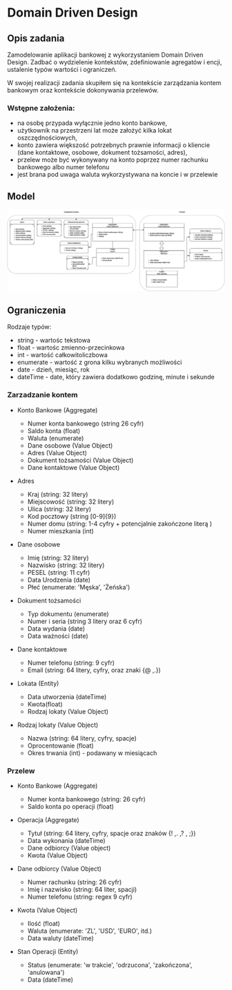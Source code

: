 # Domain Driven Design

## Opis zadania

Zamodelowanie aplikacji bankowej z wykorzystaniem Domain Driven Design. Zadbać o wydzielenie kontekstów, zdefiniowanie agregatów i encji, ustalenie typów wartości i ograniczeń.


W swojej realizacji zadania skupiłem się na kontekście zarządzania kontem bankowym oraz kontekście dokonywania przelewów.

### Wstępne założenia:

 - na osobę przypada wyłącznie jedno konto bankowe,
 - użytkownik na przestrzeni lat może założyć kilka lokat oszczędnościowych,
 - konto zawiera większość potrzebnych prawnie informacji o kliencie (dane kontaktowe, osobowe, dokument tożsamości, adres),
 - przelew może być wykonywany na konto poprzez numer rachunku bankowego albo numer telefonu
 - jest brana pod uwaga waluta wykorzystywana na koncie i w przelewie



## Model

<img
  src="TBO.drawio.png"
  alt="Alt text"
  title="Optional title"
  style="display: inline-block; margin: 0 auto;">
  
  ## Ograniczenia

Rodzaje typów:
 - string - wartośc tekstowa
 - float - wartośc zmienno-przecinkowa
 - int - wartość całkowitoliczbowa
 - enumerate - wartość z grona kilku wybranych możliwości
 - date - dzień, miesiąc, rok
 - dateTime - date, który zawiera dodatkowo godzinę, minute i sekunde


### Zarzadzanie kontem

 - Konto Bankowe (Aggregate)
    - Numer konta bankowego (string 26 cyfr)
    - Saldo konta (float)
    - Waluta (enumerate)
    - Dane osobowe (Value Object)
    - Adres (Value Object)
    - Dokument tożsamości (Value Object)
    - Dane kontaktowe (Value Object)

 - Adres
    - Kraj (string: 32 litery)
    - Miejscowość (string: 32 litery)
    - Ulica (string: 32 litery)
    - Kod pocztowy (string [0-9]{9})
    - Numer domu (string: 1-4 cyfry + potencjalnie zakończone literą )
    - Numer mieszkania (int)

 - Dane osobowe
    - Imię (string: 32 litery)
    - Nazwisko (string: 32 litery)
    - PESEL (string: 11 cyfr)
    - Data Urodzenia (date)
    - Płeć (enumerate: 'Męska', 'Żeńska')

 - Dokument tożsamości
    - Typ dokumentu (enumerate)
    - Numer i seria (string 3 litery oraz 6 cyfr)
    - Data wydania (date)
    - Data ważności (date)

 - Dane kontaktowe
    - Numer telefonu (string: 9 cyfr)
    - Email (string: 64 litery, cyfry, oraz znaki {@ ,.})

 - Lokata (Entity)
    - Data utworzenia (dateTime)
    - Kwota(float)
    - Rodzaj lokaty (Value Object)

 - Rodzaj lokaty (Value Object)
    - Nazwa (string: 64 litery, cyfry, spacje)
    - Oprocentowanie (float)
    - Okres trwania (int) - podawany w miesiącach

### Przelew

 - Konto Bankowe (Aggregate)
    - Numer konta bankowego (string: 26 cyfr)
    - Saldo konta po operacji (float)

 - Operacja (Aggregate)
    - Tytuł (string: 64 litery, cyfry, spacje oraz znaków {! ,. ,\? , ;})
    - Data wykonania (dateTime)
    - Dane odbiorcy (Value object)
    - Kwota (Value Object)
 
 - Dane odbiorcy (Value Object)
    - Numer rachunku (string: 26 cyfr)
    - Imię i nazwisko (string: 64 liter, spacji)
    - Numer telefonu (string: regex 9 cyfr)

 - Kwota (Value Object)
    - Ilość (float)
    - Waluta (enumerate: 'ZL', 'USD', 'EURO', itd.)
    - Data waluty (dateTime)

 - Stan Operacji (Entity)
    - Status (enumerate: 'w trakcie', 'odrzucona', 'zakończona', 'anulowana')
    - Data (dateTime)


